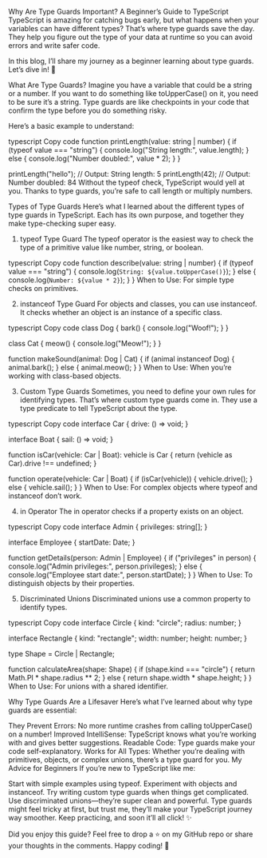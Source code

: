 Why Are Type Guards Important? A Beginner’s Guide to TypeScript
TypeScript is amazing for catching bugs early, but what happens when your variables can have different types? That’s where type guards save the day. They help you figure out the type of your data at runtime so you can avoid errors and write safer code.

In this blog, I’ll share my journey as a beginner learning about type guards. Let’s dive in! 🚀

What Are Type Guards?
Imagine you have a variable that could be a string or a number. If you want to do something like toUpperCase() on it, you need to be sure it’s a string. Type guards are like checkpoints in your code that confirm the type before you do something risky.

Here’s a basic example to understand:

typescript
Copy code
function printLength(value: string | number) {
    if (typeof value === "string") {
        console.log("String length:", value.length);
    } else {
        console.log("Number doubled:", value * 2);
    }
}

printLength("hello"); // Output: String length: 5
printLength(42);      // Output: Number doubled: 84
Without the typeof check, TypeScript would yell at you. Thanks to type guards, you’re safe to call length or multiply numbers.

Types of Type Guards
Here’s what I learned about the different types of type guards in TypeScript. Each has its own purpose, and together they make type-checking super easy.

1. typeof Type Guard
The typeof operator is the easiest way to check the type of a primitive value like number, string, or boolean.

typescript
Copy code
function describe(value: string | number) {
    if (typeof value === "string") {
        console.log(`String: ${value.toUpperCase()}`);
    } else {
        console.log(`Number: ${value * 2}`);
    }
}
When to Use: For simple type checks on primitives.

2. instanceof Type Guard
For objects and classes, you can use instanceof. It checks whether an object is an instance of a specific class.

typescript
Copy code
class Dog {
    bark() {
        console.log("Woof!");
    }
}

class Cat {
    meow() {
        console.log("Meow!");
    }
}

function makeSound(animal: Dog | Cat) {
    if (animal instanceof Dog) {
        animal.bark();
    } else {
        animal.meow();
    }
}
When to Use: When you’re working with class-based objects.

3. Custom Type Guards
Sometimes, you need to define your own rules for identifying types. That’s where custom type guards come in. They use a type predicate to tell TypeScript about the type.

typescript
Copy code
interface Car {
    drive: () => void;
}

interface Boat {
    sail: () => void;
}

function isCar(vehicle: Car | Boat): vehicle is Car {
    return (vehicle as Car).drive !== undefined;
}

function operate(vehicle: Car | Boat) {
    if (isCar(vehicle)) {
        vehicle.drive();
    } else {
        vehicle.sail();
    }
}
When to Use: For complex objects where typeof and instanceof don’t work.

4. in Operator
The in operator checks if a property exists on an object.

typescript
Copy code
interface Admin {
    privileges: string[];
}

interface Employee {
    startDate: Date;
}

function getDetails(person: Admin | Employee) {
    if ("privileges" in person) {
        console.log("Admin privileges:", person.privileges);
    } else {
        console.log("Employee start date:", person.startDate);
    }
}
When to Use: To distinguish objects by their properties.

5. Discriminated Unions
Discriminated unions use a common property to identify types.

typescript
Copy code
interface Circle {
    kind: "circle";
    radius: number;
}

interface Rectangle {
    kind: "rectangle";
    width: number;
    height: number;
}

type Shape = Circle | Rectangle;

function calculateArea(shape: Shape) {
    if (shape.kind === "circle") {
        return Math.PI * shape.radius ** 2;
    } else {
        return shape.width * shape.height;
    }
}
When to Use: For unions with a shared identifier.

Why Type Guards Are a Lifesaver
Here’s what I’ve learned about why type guards are essential:

They Prevent Errors: No more runtime crashes from calling toUpperCase() on a number!
Improved IntelliSense: TypeScript knows what you’re working with and gives better suggestions.
Readable Code: Type guards make your code self-explanatory.
Works for All Types: Whether you’re dealing with primitives, objects, or complex unions, there’s a type guard for you.
My Advice for Beginners
If you’re new to TypeScript like me:

Start with simple examples using typeof.
Experiment with objects and instanceof.
Try writing custom type guards when things get complicated.
Use discriminated unions—they’re super clean and powerful.
Type guards might feel tricky at first, but trust me, they’ll make your TypeScript journey way smoother. Keep practicing, and soon it’ll all click! ✨

Did you enjoy this guide? Feel free to drop a ⭐️ on my GitHub repo or share your thoughts in the comments. Happy coding! 🚀